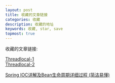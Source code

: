 ```yaml
---
layout: post
title: 收藏的文章链接
categories: 收藏
description: 收藏的地址
keywords: 收藏, star, save
topmost: true
---
```


收藏的文章链接:

[Threadlocal-1](https://blog.csdn.net/bbscz007/article/details/105686382)<br/>
[Threadlocal-2](https://blog.csdn.net/Beyondczn/article/details/107132337)<br/>

[Spring IOC详解及Bean生命周期详细过程 (简洁易懂)](https://juejin.cn/post/6966158157202587662?searchId=20230715153301FE96A5E6748854D0691B#heading-23)<br/>
